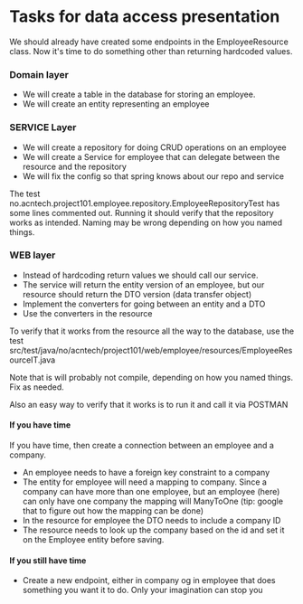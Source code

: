 # Tasks for data access presentation

We should already have created some endpoints in the EmployeeResource class. Now it's time to do something other than returning hardcoded values.

### Domain layer

* We will create a table in the database for storing an employee.
* We will create an entity representing an employee

### SERVICE Layer

* We will create a repository for doing CRUD operations on an employee
* We will create a Service for employee that can delegate between the resource and the repository
* We will fix the config so that spring knows about our repo and service

The test no.acntech.project101.employee.repository.EmployeeRepositoryTest has some lines commented out. Running it should verify that the
repository works as intended. Naming may be wrong depending on how you named things.

### WEB layer
* Instead of hardcoding return values we should call our service.
* The service will return the entity version of an employee, but our resource should return the DTO version (data transfer object)
* Implement the converters for going between an entity and a DTO
* Use the converters in the resource 

To verify that it works from the resource all the way to the database, use the test src/test/java/no/acntech/project101/web/employee/resources/EmployeeResourceIT.java

Note that is will probably not compile, depending on how you named things. Fix as needed. 

Also an easy way to verify that it works is to run it and call it via POSTMAN

#### If you have time
If you have time, then create a connection between an employee and a company. 

* An employee needs to have a foreign key constraint to a company 
* The entity for employee will need a mapping to company. Since a company can have more than one employee, but an employee (here) can only have one company 
the mapping will ManyToOne (tip: google that to figure out how the mapping can be done)
* In the resource for employee the DTO needs to include a company ID
* The resource needs to look up the company based on the id and set it on the Employee entity before saving. 

#### If you still have time
* Create a new endpoint, either in company og in employee that does something you want it to do. Only your imagination can stop you

